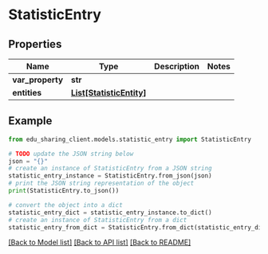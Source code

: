 # StatisticEntry


## Properties

Name | Type | Description | Notes
------------ | ------------- | ------------- | -------------
**var_property** | **str** |  | 
**entities** | [**List[StatisticEntity]**](StatisticEntity.md) |  | 

## Example

```python
from edu_sharing_client.models.statistic_entry import StatisticEntry

# TODO update the JSON string below
json = "{}"
# create an instance of StatisticEntry from a JSON string
statistic_entry_instance = StatisticEntry.from_json(json)
# print the JSON string representation of the object
print(StatisticEntry.to_json())

# convert the object into a dict
statistic_entry_dict = statistic_entry_instance.to_dict()
# create an instance of StatisticEntry from a dict
statistic_entry_from_dict = StatisticEntry.from_dict(statistic_entry_dict)
```
[[Back to Model list]](../README.md#documentation-for-models) [[Back to API list]](../README.md#documentation-for-api-endpoints) [[Back to README]](../README.md)


